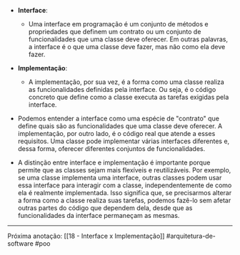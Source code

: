 - **Interface**: 
	- Uma interface em programação é um conjunto de métodos e propriedades que definem um contrato ou um conjunto de funcionalidades que uma classe deve oferecer. Em outras palavras, a interface é o que uma classe deve fazer, mas não como ela deve fazer.
- **Implementação**:
	- A implementação, por sua vez, é a forma como uma classe realiza as funcionalidades definidas pela interface. Ou seja, é o código concreto que define como a classe executa as tarefas exigidas pela interface.

- Podemos entender a interface como uma espécie de "contrato" que define quais são as funcionalidades que uma classe deve oferecer. A implementação, por outro lado, é o código real que atende a esses requisitos. Uma classe pode implementar várias interfaces diferentes e, dessa forma, oferecer diferentes conjuntos de funcionalidades.
- A distinção entre interface e implementação é importante porque permite que as classes sejam mais flexíveis e reutilizáveis. Por exemplo, se uma classe implementa uma interface, outras classes podem usar essa interface para interagir com a classe, independentemente de como ela é realmente implementada. Isso significa que, se precisarmos alterar a forma como a classe realiza suas tarefas, podemos fazê-lo sem afetar outras partes do código que dependem dela, desde que as funcionalidades da interface permaneçam as mesmas.
---
Próxima anotação: [[18 - Interface x Implementação]]
#arquitetura-de-software #poo